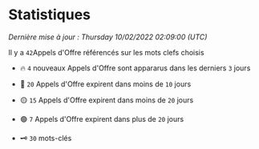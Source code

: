# Statistiques


_Dernière mise à jour : Thursday 10/02/2022 02:09:00 (UTC)_ 

Il y a `42`Appels d'Offre référencés sur les mots clefs choisis

- 🔥 `4` nouveaux Appels d'Offre sont appararus dans les derniers `3` jours
- 🔴  `20` Appels d'Offre expirent dans moins de `10` jours
- 🟡  `15` Appels d'Offre expirent dans moins de `20` jours
- 🟢  `7` Appels d'Offre expirent dans plus de `20` jours

- 🗝 `30` mots-clés